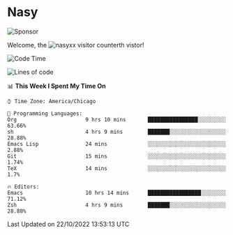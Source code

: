 # Nasy

<!--
<p align="center">
<img height="200" src="https://github-readme-stats.vercel.app/api?username=nasyxx&count_private=true&show_icons=true&theme=dracula&include_all_commits=true"/>
<img height="200" src="https://github-readme-stats.vercel.app/api/top-langs/?username=nasyxx&theme=dracula&hide=html,jupyter+notebook&count_private=true&show_icons=true"/>
</p>

  
----------------
-->

![Sponsor](https://img.shields.io/static/v1.svg?label=Sponsor&message=%E2%9D%A4&logo=GitHub&style=flat&color=pink)
 
Welcome, the ![nasyxx visitor counter](https://count.getloli.com/get/@nasyxx?theme=rule34)th vistor!
 
<!--START_SECTION:waka-->
![Code Time](http://img.shields.io/badge/Code%20Time-2%2C736%20hrs%2047%20mins-blue)

![Lines of code](https://img.shields.io/badge/From%20Hello%20World%20I%27ve%20Written-5%20Million%20lines%20of%20code-blue)

📊 **This Week I Spent My Time On** 

```text
⌚︎ Time Zone: America/Chicago

💬 Programming Languages: 
Org                      9 hrs 10 mins       ████████████████░░░░░░░░░   63.66% 
sh                       4 hrs 9 mins        ███████░░░░░░░░░░░░░░░░░░   28.88% 
Emacs Lisp               24 mins             ░░░░░░░░░░░░░░░░░░░░░░░░░   2.88% 
Git                      15 mins             ░░░░░░░░░░░░░░░░░░░░░░░░░   1.74% 
TeX                      14 mins             ░░░░░░░░░░░░░░░░░░░░░░░░░   1.7%

🔥 Editors: 
Emacs                    10 hrs 14 mins      █████████████████░░░░░░░░   71.12% 
Zsh                      4 hrs 9 mins        ███████░░░░░░░░░░░░░░░░░░   28.88%

```


 Last Updated on 22/10/2022 13:53:13 UTC
<!--END_SECTION:waka-->

<!-- ![visitors](https://visitor-badge.laobi.icu/badge?page_id=nasyxx.nasyxx) -->

